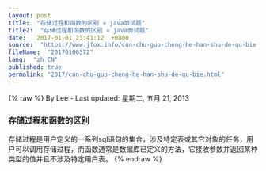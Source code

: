 ```yaml
---
layout: post
title:  "存储过程和函数的区别 » java面试题"
title2:  "存储过程和函数的区别 » java面试题"
date:   2017-01-01 23:41:12  +0800
source:  "https://www.jfox.info/cun-chu-guo-cheng-he-han-shu-de-qu-bie.html"
fileName:  "20170100372"
lang:  "zh_CN"
published: true
permalink: "2017/cun-chu-guo-cheng-he-han-shu-de-qu-bie.html"
---
```

{% raw %}
By Lee - Last updated: 星期二, 五月 21, 2013

### 存储过程和函数的区别

存储过程是用户定义的一系列sql语句的集合，涉及特定表或其它对象的任务，用户可以调用存储过程，而函数通常是数据库已定义的方法，它接收参数并返回某种类型的值并且不涉及特定用户表。
{% endraw %}
